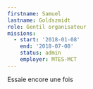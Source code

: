 ```yaml
---
firstname: Samuel
lastname: Goldszmidt
role: Gentil organisateur
missions:
  - start: '2018-01-08'
    end: '2018-07-08'
    status: admin
    employer: MTES-MCT
---
```


Essaie encore une fois
